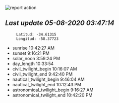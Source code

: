 ![report action](https://github.com/matiasz8/actions-for-reports/workflows/report%20action/badge.svg?branch=develop) 


## *****Last update 05-08-2020 03:47:14*****



		 Latitud: -34.61315
		 Longitud: -58.37723

 - sunrise 	 10:42:27 AM
 - sunset 	 9:16:21 PM
 - solar_noon 	 3:59:24 PM
 - day_length 	 10:33:54
 - civil_twilight_begin 	 10:16:07 AM
 - civil_twilight_end 	 9:42:40 PM
 - nautical_twilight_begin 	 9:46:04 AM
 - nautical_twilight_end 	 10:12:43 PM
 - astronomical_twilight_begin 	 9:16:27 AM
 - astronomical_twilight_end 	 10:42:20 PM
